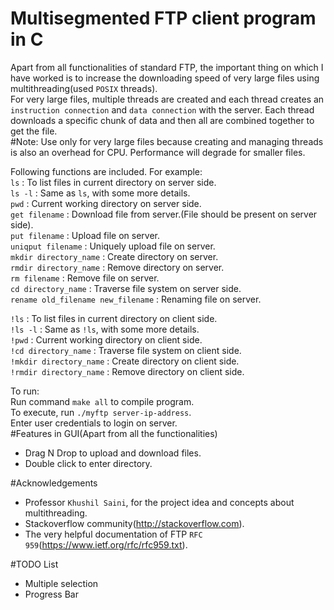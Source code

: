 #                               Multisegmented FTP client program in C                                               
Apart from all functionalities of standard FTP, the important thing on which I have worked is to increase the downloading speed of very large files using multithreading(used `POSIX` threads).                                 
For very large files, multiple threads are created and each thread creates an `instruction connection` and `data connection` with the server. Each thread downloads a specific chunk of data and then all are combined together to get the file.                                                                                                             
#Note:
Use only for very large files because creating and managing threads is also an overhead for CPU. Performance will degrade for smaller files.                                                                                                  

Following functions are included. For example:                                                                  
`ls` : To list files in current directory on server side.                                                             
`ls -l` : Same as `ls`, with some more details.                                                                       
`pwd` : Current working directory on server side.                                                                     
`get filename` : Download file from server.(File should be present on server side).                                   
`put filename` : Upload file on server.                                                                               
`uniqput filename` : Uniquely upload file on server.                                                                 
`mkdir directory_name` : Create directory on server.                                                                  
`rmdir directory_name` : Remove directory on server.                                                                  
`rm filename` : Remove file on server.                                                                                
`cd directory_name` : Traverse file system on server side.                                                            
`rename old_filename new_filename` : Renaming file on server.                                                        
                                                                                                                      
`!ls` : To list files in current directory on client side.                                                            
`!ls -l` : Same as `!ls`, with some more details.                                                                     
`!pwd` : Current working directory on client side.                                                                    
`!cd directory_name` : Traverse file system on client side.                                                          
`!mkdir directory_name` : Create directory on client side.                                                            
`!rmdir directory_name` : Remove directory on client side.                                                            
                                                                                                                     
To run:                                                                                                           
Run command `make all` to compile program.                                                                              
To execute, run `./myftp server-ip-address`.                                                                            
Enter user credentials to login on server.                                                                             
#Features in GUI(Apart from all the functionalities)                                                                  
* Drag N Drop to upload and download files.                                                                          
* Double click to enter directory.                                                                                   

#Acknowledgements
* Professor `Khushil Saini`, for the project idea and concepts about multithreading.
* Stackoverflow community(http://stackoverflow.com).
* The very helpful documentation of FTP `RFC 959`(https://www.ietf.org/rfc/rfc959.txt).
                                                                                                                          
#TODO List
* Multiple selection
* Progress Bar
